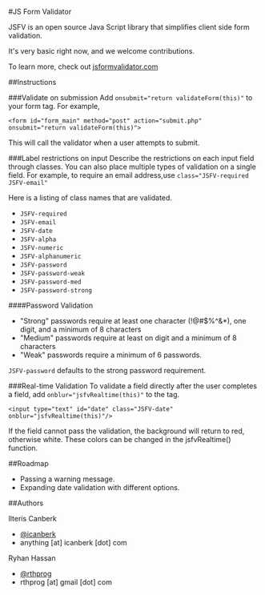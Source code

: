 #JS Form Validator

JSFV is an open source Java Script library that simplifies client side form validation. 

It's very basic right now, and we welcome contributions.

To learn more, check out  [jsformvalidator.com](http://www.jsformvalidator.com/ "jsformvalidator") 

##Instructions

###Validate on submission
Add `onsubmit="return validateForm(this)"` to your form tag. For example,

`<form id="form_main" method="post" action="submit.php" onsubmit="return validateForm(this)">`

This will call the validator when a user attempts to submit.

###Label restrictions on input
Describe the restrictions on each input field through classes.
You can also place multiple types of validation on a single field.
For example, to require an email address,use `class="JSFV-required JSFV-email"`

Here is a listing of class names that are validated.

- `JSFV-required`
- `JSFV-email`
- `JSFV-date`
- `JSFV-alpha`
- `JSFV-numeric`
- `JSFV-alphanumeric`
- `JSFV-password`
- `JSFV-password-weak`
- `JSFV-password-med`
- `JSFV-password-strong`

####Password Validation

- "Strong" passwords require at least one character (!@#$%^&*), one digit, and a minimum of 8 characters
- "Medium" passwords require at least on digit and a minimum of 8 characters
- "Weak" passwords require a minimum of 6 passwords.

`JSFV-password` defaults to the strong password requirement.

###Real-time Validation
To validate a field directly after the user completes a field, add 
`onblur="jsfvRealtime(this)"` to the tag.

`<input type="text" id="date" class="JSFV-date" onblur="jsfvRealtime(this)"/>`

If the field cannot pass the validation, the background will return to red, otherwise white. 
These colors can be changed in the jsfvRealtime() function. 

##Roadmap

- Passing a warning message.
- Expanding date validation with different options.

##Authors

Ilteris Canberk

- [@icanberk](https://twitter.com/icanberk "@icanberk") 
- anything [at] icanberk [dot] com

Ryhan Hassan

- [@rthprog](https://twitter.com/rthprog "@rthprog") 
- rthprog [at] gmail [dot] com